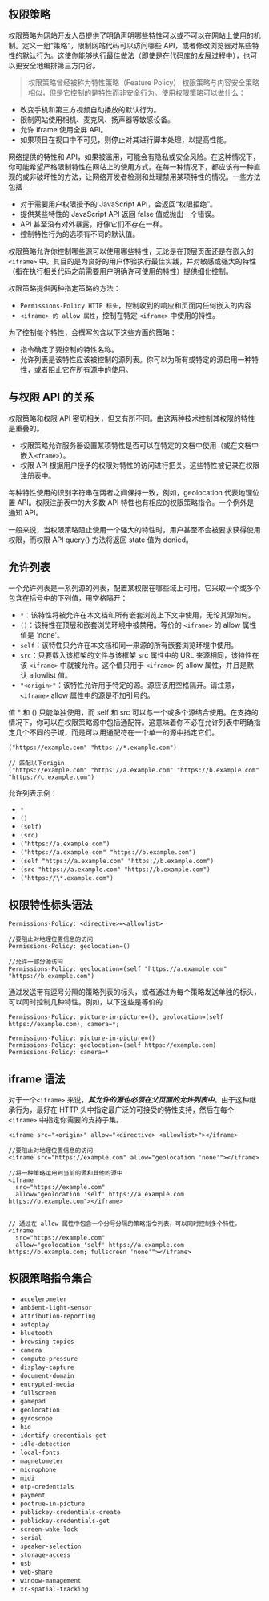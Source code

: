 ## 权限策略

权限策略为网站开发人员提供了明确声明哪些特性可以或不可以在网站上使用的机制。定义一组“策略”，限制网站代码可以访问哪些 API，或者修改浏览器对某些特性的默认行为。这使你能够执行最佳做法（即使是在代码库的发展过程中），也可以更安全地编排第三方内容。

> 权限策略曾经被称为特性策略（Feature Policy）
> 权限策略与内容安全策略相似，但是它控制的是特性而非安全行为。使用权限策略可以做什么：

- 改变手机和第三方视频自动播放的默认行为。
- 限制网站使用相机、麦克风、扬声器等敏感设备。
- 允许 iframe 使用全屏 API。
- 如果项目在视口中不可见，则停止对其进行脚本处理，以提高性能。

网络提供的特性和 API，如果被滥用，可能会有隐私或安全风险。在这种情况下，你可能希望严格限制特性在网站上的使用方式。在每一种情况下，都应该有一种直观的或非破坏性的方法，让网络开发者检测和处理禁用某项特性的情况。一些方法包括：

- 对于需要用户权限授予的 JavaScript API，会返回“权限拒绝”。
- 提供某些特性的 JavaScript API 返回 false 值或抛出一个错误。
- API 甚至没有对外暴露，好像它们不存在一样。
- 控制特性行为的选项有不同的默认值。

权限策略允许你控制哪些源可以使用哪些特性，无论是在顶层页面还是在嵌入的 `<iframe>` 中。其目的是为良好的用户体验执行最佳实践，并对敏感或强大的特性（指在执行相关代码之前需要用户明确许可使用的特性）提供细化控制。

权限策略提供两种指定策略的方法：

- `Permissions-Policy HTTP 标头`，控制收到的响应和页面内任何嵌入的内容
- `<iframe> 的 allow 属性`，控制在特定 `<iframe>` 中使用的特性。

为了控制每个特性，会撰写包含以下这些方面的策略：

- 指令确定了要控制的特性名称。
- 允许列表是该特性应该被控制的源列表。你可以为所有或特定的源启用一种特性，或者阻止它在所有源中的使用。

## 与权限 API 的关系

权限策略和权限 API 密切相关，但又有所不同。由这两种技术控制其权限的特性是重叠的。

- 权限策略允许服务器设置某项特性是否可以在特定的文档中使用（或在文档中嵌入`<frame>`）。
- 权限 API 根据用户授予的权限对特性的访问进行把关。这些特性被记录在权限注册表中。

每种特性使用的识别字符串在两者之间保持一致，例如，geolocation 代表地理位置 API。权限注册表中的大多数 API 特性也有相应的权限策略指令。一个例外是通知 API。

一般来说，当权限策略阻止使用一个强大的特性时，用户甚至不会被要求获得使用权限，而权限 API query() 方法将返回 state 值为 denied。

## 允许列表

一个允许列表是一系列源的列表，配置某权限在哪些域上可用。它采取一个或多个包含在括号中的下列值，用空格隔开：

- `*`：该特性将被允许在本文档和所有嵌套浏览上下文中使用，无论其源如何。
- `()`：该特性在顶层和嵌套浏览环境中被禁用。等价的 `<iframe>` 的 allow 属性值是 'none'。
- `self`：该特性只允许在本文档和同一来源的所有嵌套浏览环境中使用。
- `src`：只要载入该框架的文件与该框架 src 属性中的 URL 来源相同，该特性在该 `<iframe>` 中就被允许。这个值只用于 `<iframe>` 的 allow 属性，并且是默认 allowlist 值。
- `"<origin>"`：该特性允许用于特定的源。源应该用空格隔开。请注意，`<iframe>` allow 属性中的源是不加引号的。

值 \* 和 () 只能单独使用，而 self 和 src 可以与一个或多个源结合使用。在支持的情况下，你可以在权限策略源中包括通配符。这意味着你不必在允许列表中明确指定几个不同的子域，而是可以用通配符在一个单一的源中指定它们。

```http
("https://example.com" "https://*.example.com")

// 匹配以下origin
("https://example.com" "https://a.example.com" "https://b.example.com" "https://c.example.com")
```

允许列表示例：

- `*`
- `()`
- `(self)`
- `(src)`
- `("https://a.example.com")`
- `("https://a.example.com" "https://b.example.com")`
- `(self "https://a.example.com" "https://b.example.com")`
- `(src "https://a.example.com" "https://b.example.com")`
- `("https://\*.example.com")`

## 权限特性标头语法

```http
Permissions-Policy: <directive>=<allowlist>

//要阻止对地理位置信息的访问
Permissions-Policy: geolocation=()

//允许一部分源访问
Permissions-Policy: geolocation=(self "https://a.example.com" "https://b.example.com")

```

通过发送带有逗号分隔的策略列表的标头，或者通过为每个策略发送单独的标头，可以同时控制几种特性。例如，以下这些是等价的：

```http
Permissions-Policy: picture-in-picture=(), geolocation=(self https://example.com), camera=*;

Permissions-Policy: picture-in-picture=()
Permissions-Policy: geolocation=(self https://example.com)
Permissions-Policy: camera=*
```

## iframe 语法

对于一个`<iframe>` 来说，**_其允许的源也必须在父页面的允许列表中_**。由于这种继承行为，最好在 HTTP 头中指定最广泛的可接受的特性支持，然后在每个 `<iframe>` 中指定你需要的支持子集。

```http
<iframe src="<origin>" allow="<directive> <allowlist>"></iframe>

//要阻止对地理位置信息的访问
<iframe src="https://example.com" allow="geolocation 'none'"></iframe>

//将一种策略运用到当前的源和其他的源中
<iframe
  src="https://example.com"
  allow="geolocation 'self' https://a.example.com https://b.example.com"></iframe>


// 通过在 allow 属性中包含一个分号分隔的策略指令列表，可以同时控制多个特性。
<iframe
  src="https://example.com"
  allow="geolocation 'self' https://a.example.com https://b.example.com; fullscreen 'none'"></iframe>
```

## 权限策略指令集合

- `accelerometer`
- `ambient-light-sensor`
- `attribution-reporting`
- `autoplay`
- `bluetooth`
- `browsing-topics`
- `camera`
- `compute-pressure`
- `display-capture`
- `document-domain`
- `encrypted-media`
- `fullscreen`
- `gamepad`
- `geolocation`
- `gyroscope`
- `hid`
- `identify-credentials-get`
- `idle-detection`
- `local-fonts`
- `magnetometer`
- `microphone`
- `midi`
- `otp-credentials`
- `payment`
- `poctrue-in-picture`
- `publickey-credentials-create`
- `publickey-credentials-get`
- `screen-wake-lock`
- `serial`
- `speaker-selection`
- `storage-access`
- `usb`
- `web-share`
- `window-management`
- `xr-spatial-tracking`
